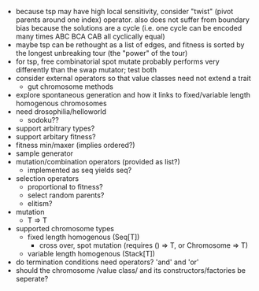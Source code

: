 * because tsp may have high local sensitivity, consider "twist" (pivot parents around one index) operator. also does not suffer from boundary bias because the solutions are a cycle (i.e. one cycle can be encoded many times ABC BCA CAB all cyclically equal)
* maybe tsp can be rethought as a list of edges, and fitness is sorted by the longest unbreaking tour (the "power" of the tour)
* for tsp, free combinatorial spot mutate probably performs very differently than the swap mutator; test both
* consider external operators so that value classes need not extend a trait
  * gut chromosome methods
* explore spontaneous generation and how it links to fixed/variable length homogenous chromosomes
* need drosophilia/helloworld
  * sodoku??
* support arbitrary types?
* support arbitary fitness?
* fitness min/maxer (implies ordered?)
* sample generator
* mutation/combination operators (provided as list?)
  * implemented as seq yields seq?
* selection operators
  * proportional to fitness?
  * select random parents?
  * elitism?
* mutation
  * T => T
* supported chromosome types
  * fixed length homogenous (Seq[T])
    * cross over, spot mutation (requires () => T, or Chromosome => T)
  * variable length homogenous (Stack[T])
* do termination conditions need operators? 'and' and 'or'
* should the chromosome /value class/ and its constructors/factories be seperate?
